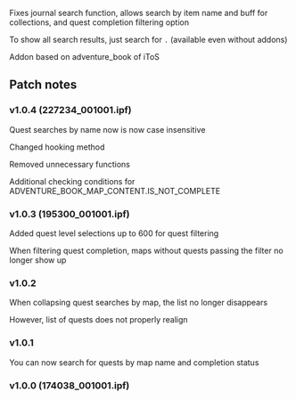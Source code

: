 Fixes journal search function, allows search by item name and buff for collections, and quest completion filtering option

To show all search results, just search for `.` (available even without addons)

Addon based on adventure_book of iToS


Patch notes
---
### v1.0.4 (227234_001001.ipf)
Quest searches by name now is now case insensitive

Changed hooking method

Removed unnecessary functions

Additional checking conditions for ADVENTURE_BOOK_MAP_CONTENT.IS_NOT_COMPLETE


### v1.0.3 (195300_001001.ipf)
Added quest level selections up to 600 for quest filtering

When filtering quest completion, maps without quests passing the filter no longer show up


### v1.0.2
When collapsing quest searches by map, the list no longer disappears

However, list of quests does not properly realign


### v1.0.1
You can now search for quests by map name and completion status


### v1.0.0 (174038_001001.ipf)